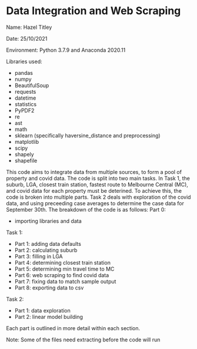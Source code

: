 # Data Integration and Web Scraping
Name: Hazel Titley

Date: 25/10/2021

Environment: Python 3.7.9 and Anaconda 2020.11

Libraries used:
* pandas
* numpy
* BeautifulSoup
* requests
* datetime
* statistics
* PyPDF2
* re
* ast
* math
* sklearn (specifically haversine_distance and preprocessing)
* matplotlib
* scipy
* shapely
* shapefile

This code aims to integrate data from multiple sources, to form a pool of property and covid data. The code is split into two main tasks. In Task 1, the suburb, LGA, closest train station, fastest route to Melbourne Central (MC), and covid data for each property must be deterined. To achieve this, the code is broken into multiple parts. Task 2 deals with exploration of the covid data, and using preceeding case averages to determine the case data for September 30th. The breakdown of the code is as follows:
Part 0:
- importing libraries and data <br>

Task 1:
- Part 1: adding data defaults
- Part 2: calculating suburb
- Part 3: filling in LGA
- Part 4: determining closest train station
- Part 5: determining min travel time to MC
- Part 6: web scraping to find covid data
- Part 7: fixing data to match sample output
- Part 8: exporting data to csv

Task 2:
- Part 1: data exploration
- Part 2: linear model building

Each part is outlined in more detail within each section.

Note: Some of the files need extracting before the code will run
